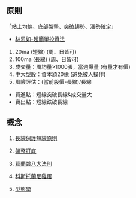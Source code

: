 ## 原則

「站上均線、底部盤整、突破趨勢、漲勢確定」  
*   [林恩如-超簡單投資法](https://enrumoney.net/%e6%96%b0%e6%89%8b%e5%bf%85%e5%ad%b8-%e8%b6%85%e7%b0%a1%e5%96%ae%e6%8a%95%e8%b3%87%e6%b3%95%ef%bc%9a1%e3%80%81%e5%bb%ba%e7%ab%8b%e9%80%b2%e5%a0%b4%e5%89%8d%e7%9a%84%e8%a7%80%e5%bf%b5%ef%bc%81/)


1. 20ma  (短線) (周、日皆可)
2. 100ma  (長線) (周、日皆可)
3. 成交量：周均量>1000張，當週爆量 (有量才有價)
4. 中大型股：資本額20億  (避免被人操作)
5. 風險評估：(當前股價-長線)/長線


* 買進點：短線突破長線&成交量大
* 賣出點：短線跌破長線
	  
## 概念
1. [長線保護短線原則](/stock/2021-02-17-Long-Protect-Short-長線保護短線)  
  
2. [盤整打底](/stock/2021-02-17-Consolidation-盤整打底)  
  
3. [葛蘭碧八大法則](https://www.moneydj.com/KMDJ/Wiki/WikiViewer.aspx?KeyID=e9ec72de-5998-431b-bdaa-03f1447f95b0)  
  
4. [科斯托蘭尼雞蛋](https://xji6mp6cl4.pixnet.net/blog/post/351611360-%E7%A7%91%E6%96%AF%E6%89%98%E8%98%AD%E5%B0%BC%E7%9A%84%E5%8D%81%E5%BE%8B%E5%8D%81%E8%AA%A1%E8%88%87%E9%9B%9E%E8%9B%8B%E7%90%86%E8%AB%96)

5. [型態學](https://www.stockfeel.com.tw/%E6%AD%B7%E5%8F%B2%E4%B8%8D%E6%96%B7%E9%87%8D%E6%BC%94%E2%94%80%E5%9E%8B%E6%85%8B%E5%AD%B8/)
<!--stackedit_data:
eyJoaXN0b3J5IjpbMTAwMzcxNDY2NiwtMTQ4NjA1NzU4OSwtND
Y1NjgzMjU0XX0=
-->